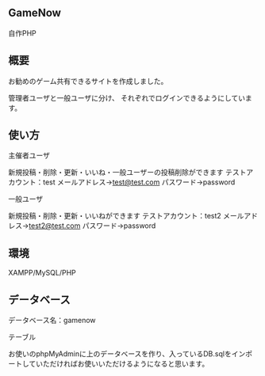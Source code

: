 
## GameNow

自作PHP


## 概要

お勧めのゲーム共有できるサイトを作成しました。

管理者ユーザと一般ユーザに分け、 それぞれでログインできるようにしています。

## 使い方

主催者ユーザ

新規投稿・削除・更新・いいね・一般ユーザーの投稿削除ができます
テストアカウント：test
メールアドレス→test@test.com
パスワード→password

一般ユーザ

新規投稿・削除・更新・いいねができます
テストアカウント：test2
メールアドレス→test2@test.com
パスワード→password

## 環境

XAMPP/MySQL/PHP

## データベース

データベース名：gamenow

テーブル

お使いのphpMyAdminに上のデータベースを作り、入っているDB.sqlをインポートしていただければお使いいただけるようになると思います。


